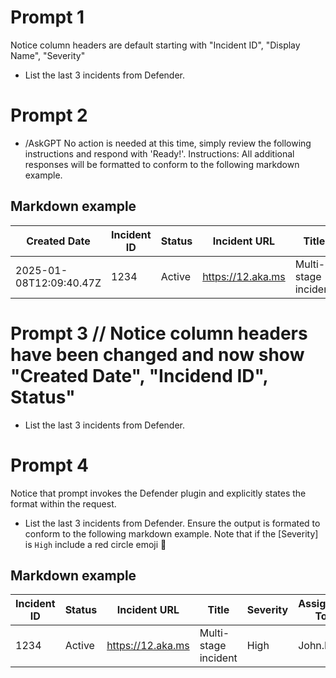 # Prompt 1
Notice column headers are default starting with "Incident ID", "Display Name", "Severity"
 - List the last 3 incidents from Defender.

# Prompt 2
 - /AskGPT No action is needed at this time, simply review the following instructions and respond with 'Ready!'. Instructions: All additional responses will be formatted to conform to the following markdown example.
## Markdown example
|  **Created Date**       | **Incident ID** | **Status** | **Incident URL**  | **Title**            | **Severity** | **Assigned To** | **Classification** | **Determination** | **Last Updated**             | 
|-------------------------|-----------------|------------|-------------------|----------------------|--------------|-----------------|--------------------|-------------------|------------------------------| 
| 2025-01-08T12:09:40.47Z |     1234        |   Active   | https://12.aka.ms | Multi-stage incident | High         | John.Doe        | Malware            | True Positive     | 2025-01-22T23:33:21.1733333Z |

# Prompt 3 // Notice column headers have been changed and now show "Created Date", "Incidend ID", Status"
 - List the last 3 incidents from Defender.


# Prompt 4
Notice that prompt invokes the Defender plugin and explicitly states the format within the request.
 - List the last 3 incidents from Defender. Ensure the output is formated to conform to the following markdown example. Note that if the [Severity] is `High` include a red circle emoji 🔴
## Markdown example
| **Incident ID** | **Status** | **Incident URL**  | **Title**            | **Severity** | **Assigned To** | **Classification** | **Determination** | **Created Date**         | **Last Updated**            | 
|-----------------|------------|-------------------|----------------------|--------------|-----------------|--------------------|-------------------|--------------------------|-----------------------------| 
|     1234        |   Active   | https://12.aka.ms | Multi-stage incident | High         | John.Doe        | Malware            | True Positive     | 2025-01-08T12:09:40.47Z | 2025-01-22T23:33:21.1733333Z |

